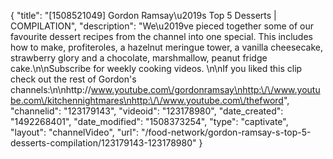 {
    "title": "[1508521049] Gordon Ramsay\u2019s Top 5 Desserts | COMPILATION",
    "description": "We\u2019ve pieced together some of our favourite dessert recipes from the channel into one special. This includes how to make, profiteroles, a hazelnut meringue tower, a vanilla cheesecake, strawberry glory and a chocolate, marshmallow, peanut fridge cake.\n\nSubscribe for weekly cooking videos. \n\nIf you liked this clip check out the rest of Gordon's channels:\n\nhttp:\/\/www.youtube.com\/gordonramsay\nhttp:\/\/www.youtube.com\/kitchennightmares\nhttp:\/\/www.youtube.com\/thefword",
    "channelid": "123179143",
    "videoid": "123178980",
    "date_created": "1492268401",
    "date_modified": "1508373254",
    "type": "captivate",
    "layout": "channelVideo",
    "url": "\/food-network\/gordon-ramsay-s-top-5-desserts-compilation\/123179143-123178980"
}